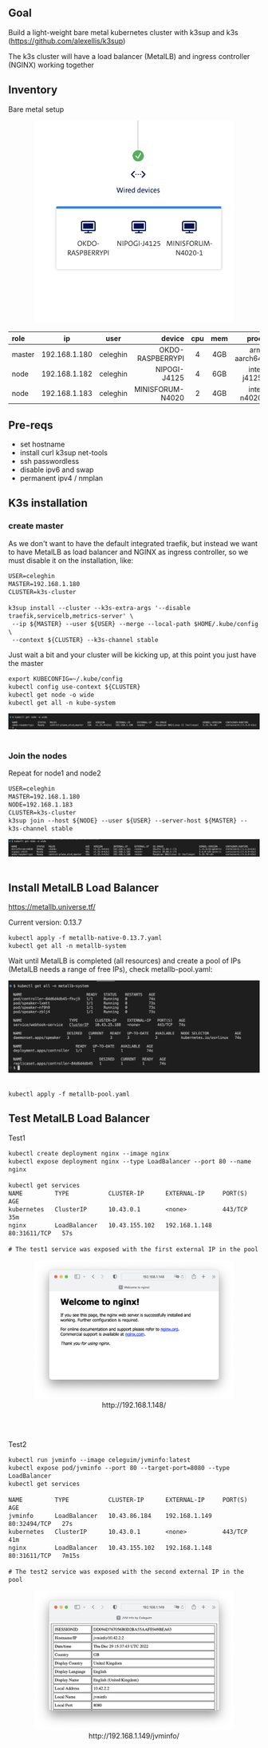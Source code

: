 ## Goal

Build a light-weight bare metal kubernetes cluster with k3sup and k3s (https://github.com/alexellis/k3sup)

The k3s cluster will have a load balancer (MetalLB) and ingress controller (NGINX) working together

## Inventory

Bare metal setup

<center><img src="images/devices.png" width="400" /></center>

| role   |      ip       |   user   |           device | cpu | mem |        proc |
| :----- | :-----------: | :------: | ---------------: | :-: | :-: | ----------: |
| master | 192.168.1.180 | celeghin | OKDO-RASPBERRYPI |  4  | 4GB | arm aarch64 |
| node   | 192.168.1.182 | celeghin |     NIPOGI-J4125 |  4  | 6GB | intel j4125 |
| node   | 192.168.1.183 | celeghin | MINISFORUM-N4020 |  2  | 4GB | intel n4020 |

## Pre-reqs

[](./pre-reqs.txt)

- set hostname
- install curl k3sup net-tools
- ssh passwordless
- disable ipv6 and swap
- permanent ipv4 / nmplan

## K3s installation

### create master

As we don't want to have the default integrated traefik, but instead we want to have MetalLB as load balancer and NGINX as ingress controller, so we must disable it on the installation, like:

```
USER=celeghin
MASTER=192.168.1.180
CLUSTER=k3s-cluster

k3sup install --cluster --k3s-extra-args '--disable traefik,servicelb,metrics-server' \
 --ip ${MASTER} --user ${USER} --merge --local-path $HOME/.kube/config \
 --context ${CLUSTER} --k3s-channel stable

```

Just wait a bit and your cluster will be kicking up, at this point you just have the master

```
export KUBECONFIG=~/.kube/config
kubectl config use-context ${CLUSTER}
kubectl get node -o wide
kubectl get all -n kube-system
```

![](images/master.png)
<br>
<br>

### Join the nodes

Repeat for node1 and node2

```
USER=celeghin
MASTER=192.168.1.180
NODE=192.168.1.183
CLUSTER=k3s-cluster
k3sup join --host ${NODE} --user ${USER} --server-host ${MASTER} --k3s-channel stable
```

![](images/all_nodes.png)
<br>
<br>

## Install MetalLB Load Balancer

https://metallb.universe.tf/

Current version: 0.13.7

```
kubectl apply -f metallb-native-0.13.7.yaml
kubectl get all -n metallb-system
```

Wait until MetalLB is completed (all resources) and create a pool of IPs (MetalLB needs a range of free IPs), check metallb-pool.yaml:

![](images/metallb-install.png)
<br>
<br>

```
kubectl apply -f metallb-pool.yaml
```

## Test MetalLB Load Balancer

Test1

```
kubectl create deployment nginx --image nginx
kubectl expose deployment nginx --type LoadBalancer --port 80 --name nginx

kubectl get services
NAME         TYPE           CLUSTER-IP      EXTERNAL-IP     PORT(S)        AGE
kubernetes   ClusterIP      10.43.0.1       <none>          443/TCP        35m
nginx        LoadBalancer   10.43.155.102   192.168.1.148   80:31611/TCP   57s

# The test1 service was exposed with the first external IP in the pool

```

<center>
<figure>
    <img src="images/metallb-test1.png" width="400" />
    <figcaption>http://192.168.1.148/</figcaption>
</figure>
</center>

<br>
<br>

Test2

```
kubectl run jvminfo --image celeguim/jvminfo:latest
kubectl expose pod/jvminfo --port 80 --target-port=8080 --type LoadBalancer
kubectl get services

NAME         TYPE           CLUSTER-IP      EXTERNAL-IP     PORT(S)        AGE
jvminfo      LoadBalancer   10.43.86.184    192.168.1.149   80:32494/TCP   27s
kubernetes   ClusterIP      10.43.0.1       <none>          443/TCP        41m
nginx        LoadBalancer   10.43.155.102   192.168.1.148   80:31611/TCP   7m15s

# The test2 service was exposed with the second external IP in the pool

```

<center>
<figure>
    <img src="images/metallb-test2.png" width="400" />
    <figcaption>http://192.168.1.149/jvminfo/</figcaption>
</figure>
</center>
<br>
<br>
